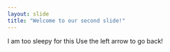 ```yaml
---
layout: slide
title: "Welcome to our second slide!"
---
```

I am too sleepy for this
Use the left arrow to go back!
